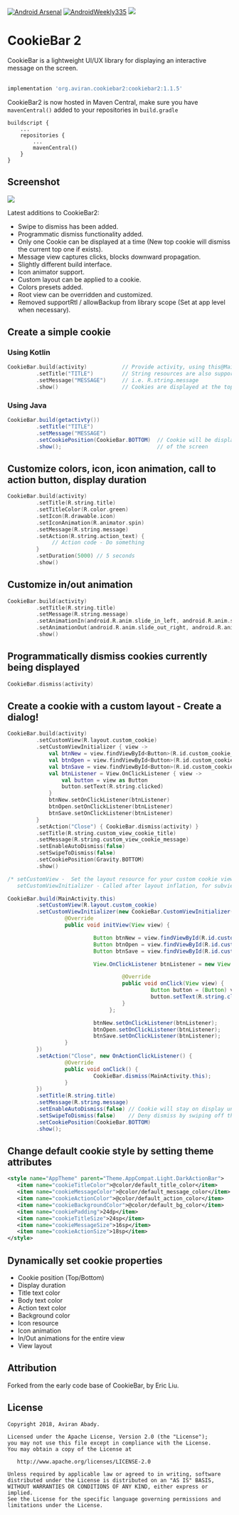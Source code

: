 [![Android Arsenal](https://img.shields.io/badge/Android%20Arsenal-CookieBar2-brightgreen.svg?style=flat)](https://android-arsenal.com/details/1/6122)
[![AndroidWeekly335](https://img.shields.io/badge/Android%20Weekly-%23335-brightgreen)](http://androidweekly.net/issues/issue-335)
[![](https://jitpack.io/v/AviranAbady/CookieBar2.svg)](https://jitpack.io/#AviranAbady/CookieBar2)


CookieBar 2
===============
CookieBar is a lightweight UI/UX library for displaying an interactive message on the screen.<br/><br/>

```gradle
implementation 'org.aviran.cookiebar2:cookiebar2:1.1.5'
```
CookieBar2 is now hosted in Maven Central, make sure you have `mavenCentral()` added to your repositories in `build.gradle`

```
buildscript {
    ...
    repositories {
        ...
        mavenCentral()
    }
}
```

## Screenshot
<img src="https://raw.githubusercontent.com/AviranAbady/storage/master/cookiebar2_1.1.0.gif">

Latest additions to CookieBar2:

* Swipe to dismiss has been added.
* Programmatic dismiss functionality added.
* Only one Cookie can be displayed at a time (New top cookie will dismiss the current top one if exists).
* Message view captures clicks, blocks downward propagation.
* Slightly different build interface.
* Icon animator support.
* Custom layout can be applied to a cookie.
* Colors presets added.
* Root view can be overridden and customized.
* Removed supportRtl / allowBackup from library scope (Set at app level when necessary).

## Create a simple cookie
### Using Kotlin
```kotlin
CookieBar.build(activity)           // Provide activity, using this@MainActivity / getActivity() or otherwise
         .setTitle("TITLE")         // String resources are also supported
         .setMessage("MESSAGE")     // i.e. R.string.message
         .show()                    // Cookies are displayed at the top by default
```
### Using Java
```java
CookieBar.build(getactivty())
         .setTitle("TITLE")
         .setMessage("MESSAGE")
         .setCookiePosition(CookieBar.BOTTOM)  // Cookie will be displayed at the bottom
         .show();                              // of the screen
```

## Customize colors, icon, icon animation, call to action button, display duration
```kotlin
CookieBar.build(activity)
         .setTitle(R.string.title)
         .setTitleColor(R.color.green)
         .setIcon(R.drawable.icon)
         .setIconAnimation(R.animator.spin)
         .setMessage(R.string.message)
         .setAction(R.string.action_text) { 
              // Action code - Do something
         }
         .setDuration(5000) // 5 seconds
         .show()
```

## Customize in/out animation
```kotlin
CookieBar.build(activity)
         .setTitle(R.string.title)
         .setMessage(R.string.message)
         .setAnimationIn(android.R.anim.slide_in_left, android.R.anim.slide_in_left)
         .setAnimationOut(android.R.anim.slide_out_right, android.R.anim.slide_out_right)
         .show()
```

## Programmatically dismiss cookies currently being displayed
```kotlin
CookieBar.dismiss(activity)

```


## Create a cookie with a custom layout - Create a dialog!
```kotlin
CookieBar.build(activity)
         .setCustomView(R.layout.custom_cookie)
         .setCustomViewInitializer { view ->
             val btnNew = view.findViewById<Button>(R.id.custom_cookie_btn_new)
             val btnOpen = view.findViewById<Button>(R.id.custom_cookie_btn_open)
             val btnSave = view.findViewById<Button>(R.id.custom_cookie_btn_save)
             val btnListener = View.OnClickListener { view ->
                 val button = view as Button
                 button.setText(R.string.clicked)
             }
             btnNew.setOnClickListener(btnListener)
             btnOpen.setOnClickListener(btnListener)
             btnSave.setOnClickListener(btnListener)
         }
         .setAction("Close") { CookieBar.dismiss(activity) }
         .setTitle(R.string.custom_view_cookie_title)
         .setMessage(R.string.custom_view_cookie_message)
         .setEnableAutoDismiss(false)
         .setSwipeToDismiss(false)
         .setCookiePosition(Gravity.BOTTOM)
         .show()
```
```java
/* setCustomView -  Set the layout resource for your custom cookie view.
   setCustomViewInitializer - Called after layout inflation, for subview setup. */

CookieBar.build(MainActivity.this)
         .setCustomView(R.layout.custom_cookie)
         .setCustomViewInitializer(new CookieBar.CustomViewInitializer() {
                  @Override
                  public void initView(View view) {

                           Button btnNew = view.findViewById(R.id.custom_cookie_btn_new);
                           Button btnOpen = view.findViewById(R.id.custom_cookie_btn_open);
                           Button btnSave = view.findViewById(R.id.custom_cookie_btn_save);

                           View.OnClickListener btnListener = new View.OnClickListener() {

                                    @Override
                                    public void onClick(View view) {
                                             Button button = (Button) view;
                                             button.setText(R.string.clicked);
                                    }
                                };

                           btnNew.setOnClickListener(btnListener);
                           btnOpen.setOnClickListener(btnListener);
                           btnSave.setOnClickListener(btnListener);
                  }
         })
         .setAction("Close", new OnActionClickListener() {
                  @Override
                  public void onClick() {
                           CookieBar.dismiss(MainActivity.this);
                  }
         })
         .setTitle(R.string.title)
         .setMessage(R.string.message)
         .setEnableAutoDismiss(false) // Cookie will stay on display until manually dismissed
         .setSwipeToDismiss(false)    // Deny dismiss by swiping off the view
         .setCookiePosition(CookieBar.BOTTOM)
         .show();
```

## Change default cookie style by setting theme attributes

```xml
<style name="AppTheme" parent="Theme.AppCompat.Light.DarkActionBar">
   <item name="cookieTitleColor">@color/default_title_color</item>
   <item name="cookieMessageColor">@color/default_message_color</item>
   <item name="cookieActionColor">@color/default_action_color</item>
   <item name="cookieBackgroundColor">@color/default_bg_color</item>
   <item name="cookiePadding">24dp</item>
   <item name="cookieTitleSize">24sp</item>
   <item name="cookieMessageSize">16sp</item>
   <item name="cookieActionSize">18sp</item>
</style>
```

## Dynamically set cookie properties
 * Cookie position (Top/Bottom)
 * Display duration
 * Title text color
 * Body text color
 * Action text color
 * Background color
 * Icon resource
 * Icon animation
 * In/Out animations for the entire view
 * View layout

## Attribution
Forked from the early code base of CookieBar, by Eric Liu.

## License

    Copyright 2018, Aviran Abady.

    Licensed under the Apache License, Version 2.0 (the "License");
    you may not use this file except in compliance with the License.
    You may obtain a copy of the License at

       http://www.apache.org/licenses/LICENSE-2.0

    Unless required by applicable law or agreed to in writing, software
    distributed under the License is distributed on an "AS IS" BASIS,
    WITHOUT WARRANTIES OR CONDITIONS OF ANY KIND, either express or implied.
    See the License for the specific language governing permissions and
    limitations under the License.
